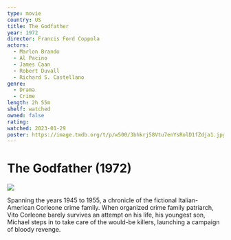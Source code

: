 ```yaml
---
type: movie
country: US
title: The Godfather
year: 1972
director: Francis Ford Coppola
actors:
  - Marlon Brando
  - Al Pacino
  - James Caan
  - Robert Duvall
  - Richard S. Castellano
genre:
  - Drama
  - Crime
length: 2h 55m
shelf: watched
owned: false
rating:
watched: 2023-01-29
poster: https://image.tmdb.org/t/p/w500/3bhkrj58Vtu7enYsRolD1fZdja1.jpg
---
```


# The Godfather (1972)

![](https://image.tmdb.org/t/p/w500/3bhkrj58Vtu7enYsRolD1fZdja1.jpg)

Spanning the years 1945 to 1955, a chronicle of the fictional Italian-American Corleone crime family. When organized crime family patriarch, Vito Corleone barely survives an attempt on his life, his youngest son, Michael steps in to take care of the would-be killers, launching a campaign of bloody revenge.
